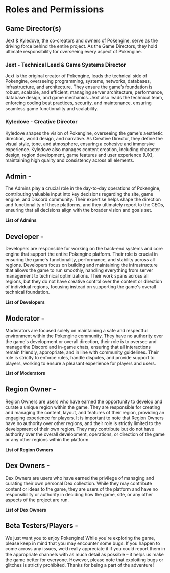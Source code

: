 # Roles and Permissions

## **Game Director(s)**
Jext & Kyledove, the co-creators and owners of Pokengine, serve as the driving force behind the entire project. As the Game Directors, they hold ultimate responsibility for overseeing every aspect of Pokengine.

### **Jext - Technical Lead & Game Systems Director**
Jext is the original creator of Pokengine, leads the technical side of Pokengine, overseeing programming, systems, networks, databases, infrastructure, and architecture. They ensure the game’s foundation is robust, scalable, and efficient, managing server architecture, performance, database design, and game mechanics. Jext also leads the technical team, enforcing coding best practices, security, and maintenance, ensuring seamless game functionality and scalability.

### **Kyledove - Creative Director**
Kyledove shapes the vision of Pokengine, overseeing the game's aesthetic direction, world design, and narrative. As Creative Director, they define the visual style, tone, and atmosphere, ensuring a cohesive and immersive experience. Kyledove also manages content creation, including character design, region development, game features and user experience (UX), maintaining high quality and consistency across all elements.

## **Admin -**
The Admins play a crucial role in the day-to-day operations of Pokengine, contributing valuable input into key decisions regarding the site, game engine, and Discord community. Their expertise helps shape the direction and functionality of these platforms, and they ultimately report to the CEOs, ensuring that all decisions align with the broader vision and goals set.

**List of Admins**


## **Developer -**
Developers are responsible for working on the back-end systems and core engine that support the entire Pokengine platform. Their role is crucial in ensuring the game's functionality, performance, and stability across all regions. Developers focus on building and maintaining the infrastructure that allows the game to run smoothly, handling everything from server management to technical optimizations. Their work spans across all regions, but they do not have creative control over the content or direction of individual regions, focusing instead on supporting the game's overall technical foundation.

**List of Developers**

## **Moderator -**
Moderators are focused solely on maintaining a safe and respectful environment within the Pokengine community. They have no authority over the game's development or overall direction, their role is to oversee and manage the Discord and in-game chats, ensuring that all interactions remain friendly, appropriate, and in line with community guidelines. Their role is strictly to enforce rules, handle disputes, and provide support to players, working to ensure a pleasant experience for players and users.

**List of Moderators**

## **Region Owner -** 
Region Owners are users who have earned the opportunity to develop and curate a unique region within the game. They are responsible for creating and managing the content, layout, and features of their region, providing an engaging experience for players. It is important to note that Region Owners have no authority over other regions, and their role is strictly limited to the development of their own region. They may contribute but do not have authority over the overall development, operations, or direction of the game or any other regions within the platform. 

**List of Region Owners**

## **Dex Owners -**
Dex Owners are users who have earned the privilege of managing and curating their own personal Dex collection. While they may contribute content or ideas to the game, they are users of the platform and have no responsibility or authority in deciding how the game, site, or any other aspects of the project are run.

**List of Dex Owners**

## **Beta Testers/Players -**
We just want you to enjoy Pokengine! 
While you're exploring the game, please keep in mind that you may encounter some bugs. If you happen to come across any issues, we’d really appreciate it if you could report them in the appropriate channels with as much detail as possible – it helps us make the game better for everyone. However, please note that exploiting bugs or glitches is strictly prohibited. 
Thanks for being a part of the adventure!